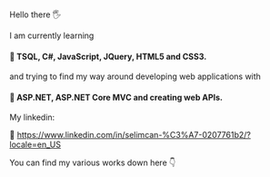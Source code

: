 Hello there 🖐️

I am currently learning 
#### 💬 TSQL, C#, JavaScript, JQuery, HTML5 and CSS3. 
and trying to find my way around developing web applications with 
#### 💬 ASP.NET, ASP.NET Core MVC and creating web APIs. 
My linkedin: 

💬 https://www.linkedin.com/in/selimcan-%C3%A7-0207761b2/?locale=en_US

You can find my various works down here 👇



<!--
**tbhDemir/tbhDemir** is a ✨ _special_ ✨ repository because its `README.md` (this file) appears on your GitHub profile.

Here are some ideas to get you started:

- 🔭 I’m currently working on ...
- 🌱 I’m currently learning ...
- 👯 I’m looking to collaborate on ...
- 🤔 I’m looking for help with ...
- 💬 Ask me about ...
- 📫 How to reach me: ...
- 😄 Pronouns: ...
- ⚡ Fun fact: ...
-->
